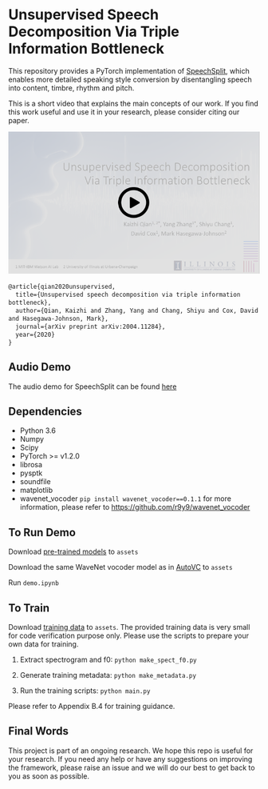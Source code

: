 # Unsupervised Speech Decomposition Via Triple Information Bottleneck

This repository provides a PyTorch implementation of [SpeechSplit](https://arxiv.org/abs/2004.11284), which enables more detailed speaking style conversion by disentangling speech into content, timbre, rhythm and pitch.

This is a short video that explains the main concepts of our work. If you find this work useful and use it in your research, please consider citing our paper.

[![SpeechSplit](./assets/cover.png)](https://youtu.be/sIlQ3GcslD8)

```
@article{qian2020unsupervised,
  title={Unsupervised speech decomposition via triple information bottleneck},
  author={Qian, Kaizhi and Zhang, Yang and Chang, Shiyu and Cox, David and Hasegawa-Johnson, Mark},
  journal={arXiv preprint arXiv:2004.11284},
  year={2020}
}
```


## Audio Demo

The audio demo for SpeechSplit can be found [here](https://auspicious3000.github.io/SpeechSplit-Demo/)

## Dependencies
- Python 3.6
- Numpy
- Scipy
- PyTorch >= v1.2.0
- librosa
- pysptk
- soundfile
- matplotlib
- wavenet_vocoder ```pip install wavenet_vocoder==0.1.1```
  for more information, please refer to https://github.com/r9y9/wavenet_vocoder


## To Run Demo

Download [pre-trained models](https://drive.google.com/file/d/1JF1WNS57wWcbmn1EztJxh09xU739j4_g/view?usp=sharing) to ```assets```

Download the same WaveNet vocoder model as in [AutoVC](https://github.com/auspicious3000/autovc) to ```assets```

Run ```demo.ipynb``` 


## To Train

Download [training data](https://drive.google.com/file/d/1r1WK8c2QpjYaxKGGCap8Rm7uopBGJGNy/view?usp=sharing) to ```assets```.
The provided training data is very small for code verification purpose only.
Please use the scripts to prepare your own data for training.

1. Extract spectrogram and f0: ```python make_spect_f0.py```

2. Generate training metadata: ```python make_metadata.py ```

3. Run the training scripts: ```python main.py```

Please refer to Appendix B.4 for training guidance.


## Final Words

This project is part of an ongoing research. We hope this repo is useful for your research. If you need any help or have any suggestions on improving the framework, please raise an issue and we will do our best to get back to you as soon as possible.


